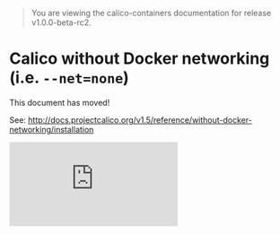 > You are viewing the calico-containers documentation for release v1.0.0-beta-rc2.

# Calico without Docker networking (i.e. `--net=none`)

This document has moved!

See: http://docs.projectcalico.org/v1.5/reference/without-docker-networking/installation

[![Analytics](https://calico-ga-beacon.appspot.com/UA-52125893-3/calico-containers/docs/calico-with-docker/without-docker-networking/README.md?pixel)](https://github.com/igrigorik/ga-beacon)
